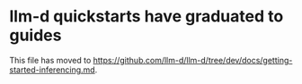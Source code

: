 # llm-d quickstarts have graduated to guides

This file has moved to <https://github.com/llm-d/llm-d/tree/dev/docs/getting-started-inferencing.md>.
